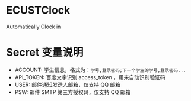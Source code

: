 # ECUSTClock
Automatically Clock in

# Secret 变量说明

+ ACCOUNT: 学生信息，格式为：`学号,登录密码;下一个学生的学号,登录密码...`
+ API_TOKEN: 百度文字识别 access_token ，用来自动识别验证码
+ USER: 邮件通知发送人邮箱，仅支持 QQ 邮箱
+ PSW: 邮件 SMTP 第三方授权码，仅支持 QQ 邮箱
